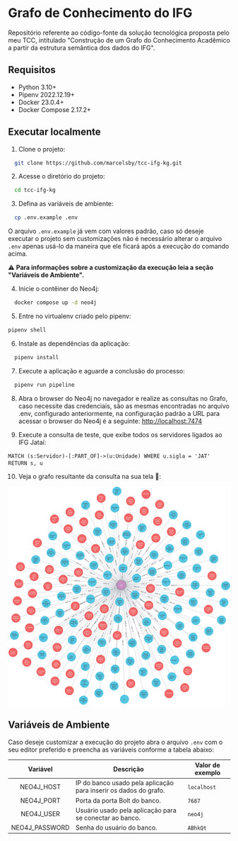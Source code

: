 # Grafo de Conhecimento do IFG

Repositório referente ao código-fonte da solução tecnológica proposta pelo meu TCC, intitulado "Construção de um Grafo do Conhecimento Acadêmico a partir da
estrutura semântica dos dados do IFG".

## Requisitos

- Python 3.10+
- Pipenv 2022.12.19+
- Docker 23.0.4+
- Docker Compose 2.17.2+

## Executar localmente

1. Clone o projeto:

```bash
  git clone https://github.com/marcelsby/tcc-ifg-kg.git
```

2. Acesse o diretório do projeto:

```bash
  cd tcc-ifg-kg
```

3. Defina as variáveis de ambiente:

```bash
  cp .env.example .env
```

O arquivo `.env.example` já vem com valores padrão, caso só deseje executar o projeto sem customizações não é necessário alterar o arquivo `.env` apenas usá-lo
da maneira que ele ficará após a execução do comando acima.

⚠️ **Para informações sobre a customização da execução leia a seção "Variáveis de Ambiente".**

4. Inicie o contêiner do Neo4j:

```bash
  docker compose up -d neo4j
```

5. Entre no virtualenv criado pelo pipenv:

```bash
pipenv shell
```

6. Instale as dependências da aplicação:

```bash
  pipenv install
```

7. Execute a aplicação e aguarde a conclusão do processo:

```bash
  pipenv run pipeline
```

8. Abra o browser do Neo4j no navegador e realize as consultas no Grafo, caso necessite das credenciais, são as mesmas encontradas no arquivo .env, configurado
   anteriormente, na configuração padrão a URL para acessar o browser do Neo4j é a seguinte: [http://localhost:7474](http://localhost:7474)

9. Execute a consulta de teste, que exibe todos os servidores ligados ao IFG Jataí:

```cypher
MATCH (s:Servidor)-[:PART_OF]->(u:Unidade) WHERE u.sigla = 'JAT' RETURN s, u
```

10. Veja o grafo resultante da consulta na sua tela 🎉:

![Resultado da consulta dos servidores que fazem parte do IFG Jataí](./.github/resources/graph.png)

## Variáveis de Ambiente

Caso deseje customizar a execução do projeto abra o arquivo `.env` com o seu editor preferido e preencha as variáveis conforme a tabela abaixo:

|    Variável    | Descrição                                                        | Valor de exemplo |
|:--------------:|------------------------------------------------------------------|------------------|
|   NEO4J_HOST   | IP do banco usado pela aplicação para inserir os dados do grafo. | `localhost`      |
|   NEO4J_PORT   | Porta da porta Bolt do banco.                                    | `7687`           |
|   NEO4J_USER   | Usuário usado pela aplicação para se conectar ao banco.          | `neo4j`          |
| NEO4J_PASSWORD | Senha do usuário do banco.                                       | `ABhkQt`         |